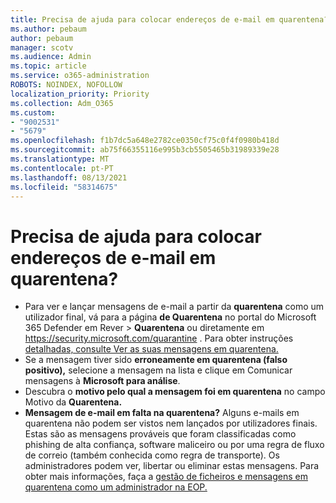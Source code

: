```yaml
---
title: Precisa de ajuda para colocar endereços de e-mail em quarentena?
ms.author: pebaum
author: pebaum
manager: scotv
ms.audience: Admin
ms.topic: article
ms.service: o365-administration
ROBOTS: NOINDEX, NOFOLLOW
localization_priority: Priority
ms.collection: Adm_O365
ms.custom:
- "9002531"
- "5679"
ms.openlocfilehash: f1b7dc5a648e2782ce0350cf75c0f4f0980b418d
ms.sourcegitcommit: ab75f66355116e995b3cb5505465b31989339e28
ms.translationtype: MT
ms.contentlocale: pt-PT
ms.lasthandoff: 08/13/2021
ms.locfileid: "58314675"
---
```

# <a name="need-help-with-email-quarantine"></a>Precisa de ajuda para colocar endereços de e-mail em quarentena?

- Para ver e lançar mensagens de e-mail a partir da **quarentena** como um utilizador  final, vá para a página **de Quarentena** no portal do Microsoft 365 Defender em Rever \> **Quarentena** ou diretamente em <https://security.microsoft.com/quarantine> . Para obter instruções [detalhadas, consulte Ver as suas mensagens em quarentena.](https://docs.microsoft.com/microsoft-365/security/office-365-security/find-and-release-quarantined-messages-as-a-user#view-your-quarantined-messages)
- Se a mensagem tiver sido **erroneamente em quarentena (falso positivo),** selecione a mensagem na lista e clique em Comunicar mensagens à **Microsoft para análise**.
- Descubra o **motivo pelo qual a mensagem foi em quarentena** no campo Motivo da **Quarentena.**
- **Mensagem de e-mail em falta na quarentena?** Alguns e-mails em quarentena não podem ser vistos nem lançados por utilizadores finais. Estas são as mensagens prováveis que foram classificadas como phishing de alta confiança, software maliceiro ou por uma regra de fluxo de correio (também conhecida como regra de transporte). Os administradores podem ver, libertar ou eliminar estas mensagens. Para obter mais informações, faça a [gestão de ficheiros e mensagens em quarentena como um administrador na EOP.](https://docs.microsoft.com/microsoft-365/security/office-365-security/manage-quarantined-messages-and-files)
